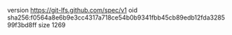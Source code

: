 version https://git-lfs.github.com/spec/v1
oid sha256:f0564a8e6b9e3cc4317a718ce54b0b9341fbb45cb89edb12fda328599f3bd8ff
size 1269
